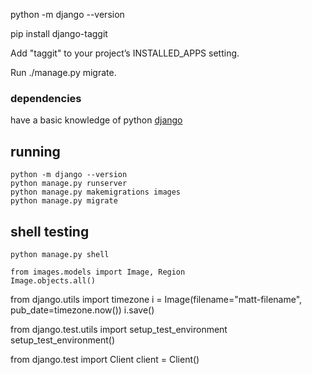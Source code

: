 

python -m django --version

pip install django-taggit

Add "taggit" to your project’s INSTALLED_APPS setting.

Run ./manage.py migrate.


### dependencies

have a basic knowledge of python [django](https://docs.djangoproject.com/en/2.2/intro/tutorial05/webapps)

## running
```
python -m django --version
python manage.py runserver
python manage.py makemigrations images
python manage.py migrate
```

## shell testing

 ```python manage.py shell```
 ```
from images.models import Image, Region
Image.objects.all()
```

from django.utils import timezone
i = Image(filename="matt-filename", pub_date=timezone.now())
i.save()

from django.test.utils import setup_test_environment
setup_test_environment()

from django.test import Client
client = Client()

